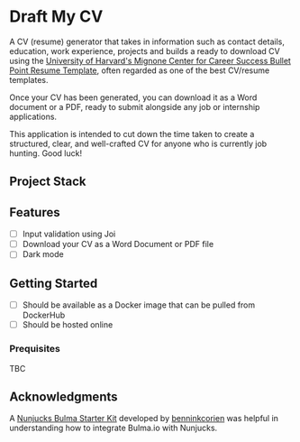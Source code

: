 # Draft My CV
A CV (resume) generator that takes in information such as contact details, education, work experience, projects and builds a ready to download CV using the [University of Harvard's Mignone Center for Career Success Bullet Point Resume Template](https://careerservices.fas.harvard.edu/resources/bullet-point-resume-template/), often regarded as one of the best CV/resume templates.

Once your CV has been generated, you can download it as a Word document or a PDF, ready to submit alongside any job or internship applications.

This application is intended to cut down the time taken to create a structured, clear, and well-crafted CV for anyone who is currently job hunting. Good luck!

## Project Stack

## Features
- [ ] Input validation using Joi
- [ ] Download your CV as a Word Document or PDF file
- [ ] Dark mode

## Getting Started

- [ ] Should be available as a Docker image that can be pulled from DockerHub
- [ ] Should be hosted online

### Prequisites

TBC

## Acknowledgments
A [Nunjucks Bulma Starter Kit](https://github.com/benninkcorien/nunjucks-starter-kit) developed by [benninkcorien](https://github.com/benninkcorien) was helpful in understanding how to integrate Bulma.io with Nunjucks.<br>